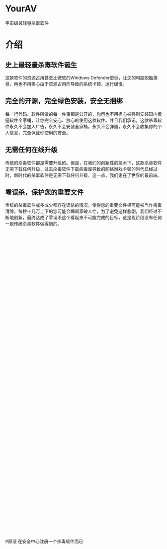# YourAV
宇宙级最轻量杀毒软件
# 介绍
## 史上最轻量杀毒软件诞生  
这款软件的资源占用甚至比微软的Windows Defender更低，让您的电脑脱胎换骨，再也不用担心由于资源占用而导致的系统卡顿、运行缓慢。  
## 完全的开源，完全绿色安装，安全无捆绑
每一行代码、软件所做的每一件事都是公开的，你再也不用担心被强制安装国内傻逼软件全家桶，让你完全安心、放心的使用这款软件。并且我们承诺，这款杀毒软件永久不会加入广告，永久不会安装全家桶，永久不会弹窗，永久不会收集你的个人信息，完全保证你使用的安全。  
## 无需任何在线升级
传统的杀毒软件都是需要升级的。但是，在我们的创新性的技术下，这款杀毒软件无需下载任何升级，过去杀毒软件下载病毒库导致的网络游戏卡顿的时代已经过时，新时代的杀毒软件是无需下载任何升级。这一点，我们走在了世界的最前端。  
## 零误杀，保护您的重要文件
传统的杀毒软件或多或少都存在误杀的情况，使得您的重要文件极可能被当作病毒清除，每秒十几万上下的您可能会瞬间家破人亡，为了避免这样悲剧，我们经过不断地创新，最终达成了零误杀这个看起来不可能完成的目标，这是现阶段没有任何一款传统杀毒软件做得到的。  
<br /> 
<br /> 
<br /> 
<br /> 
<br /> 
<br /> 
<br /> 
<br /> 
<br /> 
<br /> 
<br /> 
<br /> 
<br /> 
<br /> 
<br /> 
<br /> 
<br /> 
<br /> 
<br /> 
<br /> 
<br /> 
<br /> 
<br /> 
<br /> 
<br /> 
<br /> 
<br /> 
<br /> 
<br /> 
<br /> 
<br /> 
<br /> 
<br /> 
<br /> 
<br /> 
<br /> 
<br /> 
<br /> 
<br /> 
<br /> 
<br /> 
<br /> 
<br /> 
<br /> 
<br /> 
<br /> 
<br /> 
<br /> 
<br /> 
<br /> 
<br /> 
<br /> 
<br /> 
<br /> 
<br /> 
<br /> 
<br /> 
<br /> 
<br /> 
#原理
在安全中心注册一个杀毒软件而已
